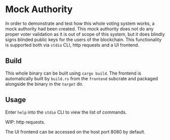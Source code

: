 # Mock Authority

In order to demonstrate and test how this whole voting system works, a mock authority had been created. This mock authority does not do any proper voter validation as it is out of scope of this system, but it does blindly signs blinded public keys for the users of the blockchain. This functionality is supported both via `stdio` CLI, http requests and a UI frontend.

## Build

This whole binary can be built using `cargo build`. The frontend is automatically built by `build.rs` from the `frontend` subcrate and packaged alongside the binary in the `target` dir.

## Usage

Enter `help` into the `stdio` CLI to view the list of commands.

WIP: http requests.

The UI frontend can be accessed on the host port 8080 by default.
